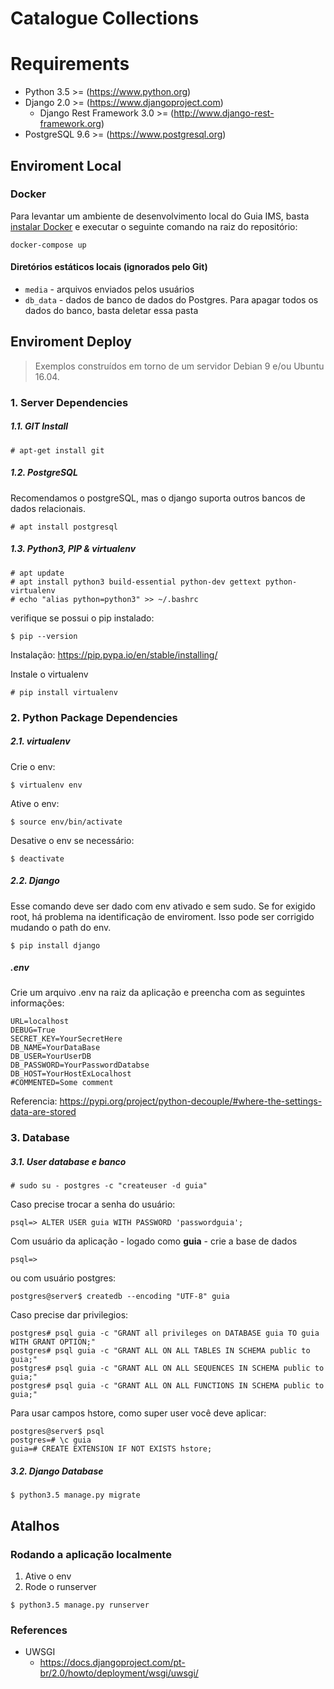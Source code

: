 # Catalogue Collections

# Requirements
* Python 3.5 >= (https://www.python.org)
* Django 2.0 >= (https://www.djangoproject.com)
  * Django Rest Framework 3.0 >= (http://www.django-rest-framework.org)
* PostgreSQL 9.6 >= (https://www.postgresql.org)


## Enviroment Local
### Docker
Para levantar um ambiente de desenvolvimento local do Guia IMS, basta [instalar Docker](https://docs.docker.com/install/linux/docker-ce/ubuntu/) e executar o seguinte comando na raiz do repositório:

`docker-compose up`

#### Diretórios estáticos locais (ignorados pelo Git)
- `media` - arquivos enviados pelos usuários
- `db_data` - dados de banco de dados do Postgres. Para apagar todos os dados do banco, basta deletar essa pasta

## Enviroment Deploy
> Exemplos construídos em torno de um servidor Debian 9 e/ou Ubuntu 16.04.

### 1. Server Dependencies

##### 1.1. GIT Install
```
# apt-get install git
```
##### 1.2. PostgreSQL
Recomendamos o postgreSQL, mas o django suporta outros bancos de dados relacionais.
```
# apt install postgresql
```

##### 1.3. Python3, PIP & virtualenv
```
# apt update
# apt install python3 build-essential python-dev gettext python-virtualenv
# echo "alias python=python3" >> ~/.bashrc
```
verifique se possui o pip instalado:
```
$ pip --version
```
Instalação: https://pip.pypa.io/en/stable/installing/

Instale o virtualenv
```
# pip install virtualenv
```

### 2. Python Package Dependencies

##### 2.1. virtualenv

Crie o env:

```
$ virtualenv env
```

Ative o env:
```
$ source env/bin/activate
```

Desative o env se necessário:

```
$ deactivate
```

##### 2.2. Django
Esse comando deve ser dado com env ativado e sem sudo. Se for exigido root, há problema na identificação de enviroment. Isso pode ser corrigido mudando o path do env.

```
$ pip install django
```

##### .env
Crie um arquivo .env na raiz da aplicação e preencha com as seguintes informações:
```
URL=localhost
DEBUG=True
SECRET_KEY=YourSecretHere
DB_NAME=YourDataBase
DB_USER=YourUserDB
DB_PASSWORD=YourPasswordDatabse
DB_HOST=YourHostExLocalhost
#COMMENTED=Some comment
```
Referencia: https://pypi.org/project/python-decouple/#where-the-settings-data-are-stored

### 3. Database

##### 3.1. User database e banco

```
# sudo su - postgres -c "createuser -d guia"
```

Caso precise trocar a senha do usuário:
```
psql=> ALTER USER guia WITH PASSWORD 'passwordguia';
```

Com usuário da aplicação - logado como **guia** - crie a base de dados
```
psql=>
```

ou com usuário postgres:

```
postgres@server$ createdb --encoding "UTF-8" guia
```

Caso precise dar privilegios:

```
postgres# psql guia -c "GRANT all privileges on DATABASE guia TO guia WITH GRANT OPTION;"
postgres# psql guia -c "GRANT ALL ON ALL TABLES IN SCHEMA public to guia;"
postgres# psql guia -c "GRANT ALL ON ALL SEQUENCES IN SCHEMA public to guia;"
postgres# psql guia -c "GRANT ALL ON ALL FUNCTIONS IN SCHEMA public to guia;"
```

Para usar campos hstore, como super user você deve aplicar:
```
postgres@server$ psql
postgres=# \c guia
guia=# CREATE EXTENSION IF NOT EXISTS hstore;
```

##### 3.2. Django Database
```
$ python3.5 manage.py migrate
```

## Atalhos

### Rodando a aplicação localmente
1. Ative o env
2. Rode o runserver
```
$ python3.5 manage.py runserver
```

### References
* UWSGI
  * https://docs.djangoproject.com/pt-br/2.0/howto/deployment/wsgi/uwsgi/
